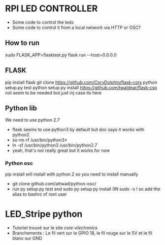 # RPI LED CONTROLLER
* Some code to control the leds
* Some code to control it from a local network via HTTP or OSC?


## How to run
sudo FLASK_APP=flasktest.py flask run --host=0.0.0.0


## FLASK
pip install flask
git clone https://github.com/CoryDolphin/flask-cors
python setup.py test
python setup.py install
https://github.com/twaldear/flask-csp not seem to be needed but just inj case its here 
## Python lib
We need to use python 2.7
* flask seems to use python3 by default but doc says it works with python2
* so rm-rf /usr/bin/python3*
* ln -sf /usr/bin/python3 /usr/bin/python2.7
* yeah, that's not really great but it works for now

### Python osc
pip install will install with python 2 so you need to install manually
* git clone github.com/attwad/python-osc/
* run py setup.py test and sudo py setup.py install (IN sudo -s ! so add the alias to bashrc of root user

# LED_Stripe python
- Tutoriel trouvé sur le site *core-electronics*
- Branchements : Le fil vert sur le GPIO 18, le fil rouge sur le 5V et le fil blanc sur GND 
